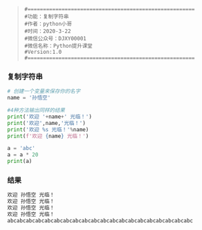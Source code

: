 > ```
> #======================================================
> #功能：复制字符串
> #作者：python小哥
> #时间：2020-3-22
> #微信公众号：DJXY00001
> #微信名称：Python提升课堂
> #Version:1.0
> #======================================================
> ```

### 复制字符串

```python
# 创建一个变量来保存你的名字
name = '孙悟空'

#4种方法输出同样的结果
print('欢迎 '+name+' 光临！')
print('欢迎',name,'光临！')
print('欢迎 %s 光临！'%name)
print(f'欢迎 {name} 光临！')

a = 'abc'
a = a * 20
print(a)
```

### 结果

``` python
欢迎 孙悟空 光临！
欢迎 孙悟空 光临！
欢迎 孙悟空 光临！
欢迎 孙悟空 光临！
abcabcabcabcabcabcabcabcabcabcabcabcabcabcabcabcabcabcabcabc
```

